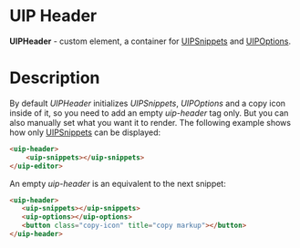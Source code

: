 # UIP Header

**UIPHeader** - custom element, a container for [UIPSnippets](src/header/snippets/README.md) and [UIPOptions](src/header/options/README.md).

# Description
By default *UIPHeader* initializes *UIPSnippets*, *UIPOptions* and a copy icon inside of it, so you need to add an empty *uip-header* tag only. But you can also manually set what you want it to render. The following example shows
how only [UIPSnippets](src/header/snippets/README.md) can be displayed:

```html
<uip-header>
    <uip-snippets></uip-snippets>
</uip-editor>
```
 
 An empty *uip-header* is an equivalent to the next snippet:

 ```html
 <uip-header>
    <uip-snippets></uip-snippets>
    <uip-options></uip-options>
    <button class="copy-icon" title="copy markup"></button>
 </uip-header>
 ```
